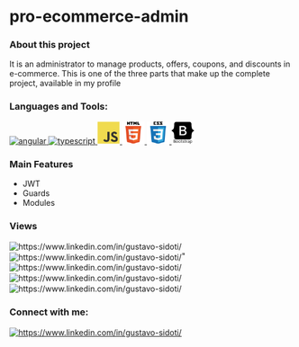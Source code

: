 # pro-ecommerce-admin

<h3>About this project</h3>
It is an administrator to manage products, offers, coupons, and discounts in e-commerce. This is one of the three parts that make up the complete project, available in my profile

<h3 align="left">Languages and Tools:</h3>

<p align="left"> <a href="https://angular.io/tutorial" rel="nofollow"> <img src="https://cdn.jsdelivr.net/gh/devicons/devicon/icons/angularjs/angularjs-original.svg" alt="angular" width="40" height="40"</a> <a href="https://www.typescriptlang.org/docs/handbook/2/everyday-types.html" target="_blank" rel="noreferrer"> <img src="https://www.vectorlogo.zone/logos/typescriptlang/typescriptlang-icon.svg" alt="typescript" width="40" height="40"/> </a> <a href="https://developer.mozilla.org/en-US/docs/Web/JavaScript" target="_blank" rel="noreferrer"> <img src="https://raw.githubusercontent.com/devicons/devicon/master/icons/javascript/javascript-original.svg" alt="javascript" width="40" height="40"/> </a><a href="https://www.w3.org/html/" target="_blank" rel="noreferrer"> <img src="https://raw.githubusercontent.com/devicons/devicon/master/icons/html5/html5-original-wordmark.svg" alt="html5" width="40" height="40"/> </a> <a href="https://www.w3schools.com/css/" target="_blank" rel="noreferrer"> <img src="https://raw.githubusercontent.com/devicons/devicon/master/icons/css3/css3-original-wordmark.svg" alt="css3" width="40" height="40"/> </a> <a href="https://getbootstrap.com" target="_blank" rel="noreferrer"> <img src="https://raw.githubusercontent.com/devicons/devicon/master/icons/bootstrap/bootstrap-plain-wordmark.svg" alt="bootstrap" width="40" height="40"/> </a> 
</p>

<h3>Main Features</h3>
<ul>
  <li>JWT</li>
  <li>Guards</li>
  <li>Modules</li>
</ul>

<h3>Views</h3>
<img align="center" src="https://res.cloudinary.com/dsnccd8pt/image/upload/v1704659056/Administrador-ecommerce/login_xfersi.png" alt="https://www.linkedin.com/in/gustavo-sidoti/" height="600" width="1000" />
<img align="center" src="https://res.cloudinary.com/dsnccd8pt/image/upload/v1704659056/Administrador-ecommerce/gestionUsuarios_gld5ia.png" alt="https://www.linkedin.com/in/gustavo-sidoti/" height="600" width="1000" />" 
<img align="center" src="https://res.cloudinary.com/dsnccd8pt/image/upload/v1704659056/Administrador-ecommerce/crear-productos_kyoptt.png" alt="https://www.linkedin.com/in/gustavo-sidoti/" height="600" width="1000" />
<img align="center" src="https://res.cloudinary.com/dsnccd8pt/image/upload/v1704659056/Administrador-ecommerce/descuentos_azbcht.png" alt="https://www.linkedin.com/in/gustavo-sidoti/" height="600" width="1000" />
<img align="center" src="https://res.cloudinary.com/dsnccd8pt/image/upload/v1704659056/Administrador-ecommerce/cupones_vopno2.png" alt="https://www.linkedin.com/in/gustavo-sidoti/" height="600" width="1000" />

<h3 align="left">Connect with me:</h3>
<p align="left">
<a href="https://linkedin.com/in/https://www.linkedin.com/in/gustavo-sidoti/" target="blank"><img align="center" src="https://raw.githubusercontent.com/rahuldkjain/github-profile-readme-generator/master/src/images/icons/Social/linked-in-alt.svg" alt="https://www.linkedin.com/in/gustavo-sidoti/" height="30" width="40" /></a>
</p>
